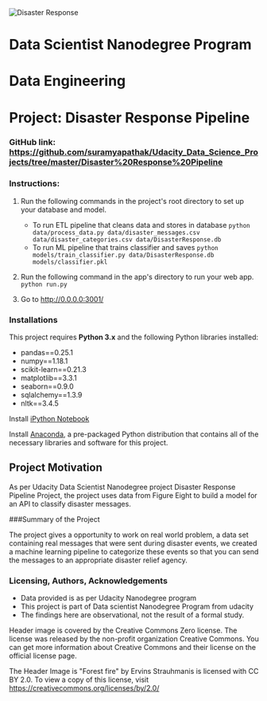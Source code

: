 <img src="https://live.staticflickr.com/5328/9554405492_b8f8e73fe6_b.jpg" alt="Disaster Response" />

# Data Scientist Nanodegree Program

# Data Engineering

# Project: Disaster Response Pipeline

### GitHub link: https://github.com/suramyapathak/Udacity_Data_Science_Projects/tree/master/Disaster%20Response%20Pipeline

### Instructions:
1. Run the following commands in the project's root directory to set up your database and model.

    - To run ETL pipeline that cleans data and stores in database
        `python data/process_data.py data/disaster_messages.csv data/disaster_categories.csv data/DisasterResponse.db`
    - To run ML pipeline that trains classifier and saves
        `python models/train_classifier.py data/DisasterResponse.db models/classifier.pkl`

2. Run the following command in the app's directory to run your web app.
    `python run.py`

3. Go to http://0.0.0.0:3001/


### Installations

This project requires **Python 3.x** and the following Python libraries installed:


- pandas==0.25.1
- numpy==1.18.1
- scikit-learn==0.21.3
- matplotlib==3.3.1
- seaborn==0.9.0
- sqlalchemy==1.3.9
- nltk==3.4.5

Install [iPython Notebook](http://ipython.org/notebook.html)

Install [Anaconda](https://www.anaconda.com/products/individual), a pre-packaged Python distribution that contains all of the necessary libraries and software for this project.

## Project Motivation

As per Udacity Data Scientist Nanodegree project Disaster Response Pipeline Project, the project uses data from Figure Eight to build a model for an API to classify disaster messages.

###Summary of the Project

The project gives a opportunity to work on real world problem, a data set containing real messages that were sent during disaster events, we created a machine learning pipeline to categorize these events so that you can send the messages to an appropriate disaster relief agency.


### Licensing, Authors, Acknowledgements 

- Data provided is as per Udacity Nanodegree program 
- This project is part of Data scientist Nanodegree Program from udacity 
- The findings here are observational, not the result of a formal study.

Header image is covered by the Creative Commons Zero license. The  license was released by the non-profit organization Creative Commons. You can get more information about Creative Commons and their license on the official license page.

The Header Image is "Forest fire" by Ervins Strauhmanis is licensed with CC BY 2.0. To view a copy of this license, visit https://creativecommons.org/licenses/by/2.0/